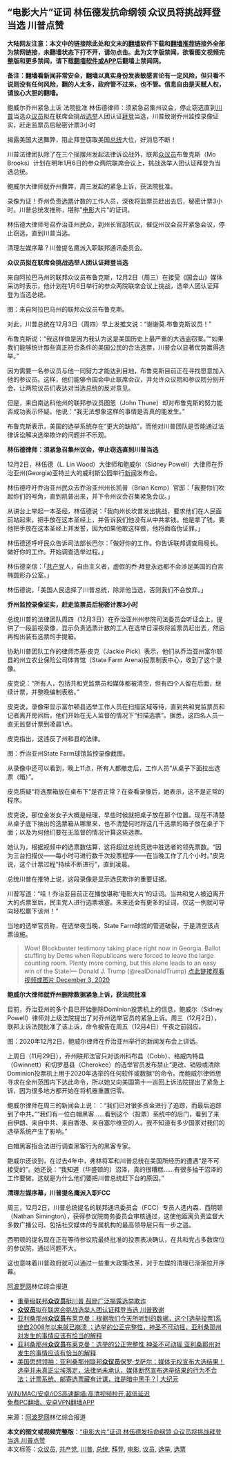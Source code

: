  <h2>“电影大片”证词 林伍德发抗命纲领 众议员将挑战拜登当选 川普点赞</h2> <p class="notice"><b>大陆网友注意：本文中的链接除此处和文末的<a href="https://github.com/bannedbook/fanqiang" >翻墙</a>软件下载和<a href="https://github.com/killgcd/justmysocks/blob/master/README.md">翻墙推荐</a>链接外全部为禁网链接，未翻墙状态下打不开，请勿点击。此为文字版禁闻，欲看图文视频完整版和更多禁闻，请下载<a href="https://github.com/bannedbook/fanqiang">翻墙软件或APP</a>后翻墙上禁闻网。</p><p>备注：翻墙看新闻非常安全，翻墙以真实身份发表敏感言论有一定风险，但只看不说则没有任何风险，翻的人太多，政府管不过来，也不管。信息自由是天赋人权，请放心大胆的翻墙。</b></p>  <div class="entry"> <p id="summary">鲍威尔乔州紧急上诉 法院批准 林伍德律师：须紧急召集州议会，停止窃选直到<a href="https://www.bannedbook.org/bnews/tag/%e5%b7%9d%e6%99%ae/" class="st_tag internal_tag" rel="tag" title="标签 川普 下的日志">川普</a>当选众<a href="https://www.bannedbook.org/bnews/tag/%e8%ae%ae%e5%91%98/" class="st_tag internal_tag" rel="tag" title="标签 议员 下的日志">议员</a>拟在联席会挑战<a href="https://www.bannedbook.org/bnews/tag/%e9%80%89%e4%b8%be/" class="st_tag internal_tag" rel="tag" title="标签 选举 下的日志">选举</a>人团认证<a href="https://www.bannedbook.org/bnews/tag/%e6%8b%9c%e7%99%bb/" class="st_tag internal_tag" rel="tag" title="标签 拜登 下的日志">拜登</a>当选，川普致谢乔州监控录像证实，赶走监票员后秘密计票3小时</p> <p>揭露美国大选舞弊，阻止拜登窃取美国<a href="https://www.bannedbook.org/bnews/tag/%e6%80%bb%e7%bb%9f/" class="st_tag internal_tag" rel="tag" title="标签 总统 下的日志">总统</a>大位，好消息不断！</p> <p>川普法律团队除了在三个摇摆州发起法律诉讼战外，联邦<a href="https://www.bannedbook.org/bnews/tag/%E4%BC%97%E8%AE%AE%E5%91%98/" class="st_tag internal_tag" rel="tag" title="标签 众议员 下的日志">众议员</a>布鲁克斯（Mo Brooks）计划在明年1月6日的参众两院联席会议上，挑战选举人团认证拜登为当选总统。</p> <p>鲍威尔大律师就乔州舞弊，周三发起的紧急上诉，获法院批准。</p> <p>录像为证！乔州负责<a href="https://www.bannedbook.org/bnews/tag/%E9%80%89%E7%A5%A8/" class="st_tag internal_tag" rel="tag" title="标签 选票 下的日志">选票</a>计数的工作人员，深夜将监票员赶出去后，秘密计票3小时。川普总统发推称，堪称”<a href="https://www.bannedbook.org/bnews/tag/%e7%94%b5%e5%bd%b1/" class="st_tag internal_tag" rel="tag" title="标签 电影 下的日志">电影</a>大片“的证词。</p> <p>林伍德大律师号召乔治亚州民众，到州长官邸抗议，催促州议会召开紧急会议，停止窃选，直到川普当选。</p> <p>清理左媒序幕？川普提名鹰派入职联邦通讯委员会。</p> <p><strong>众议员拟在联席会挑战选举人团认证拜登当选</strong></p> <p>来自阿拉巴马州的联邦众议员布鲁克斯，12月2日（周三）在接受《国会山》媒体采访时表示，他计划在1月6日举行的参众两院联席会议上挑战，选举人团认证拜登为当选总统。</p> <p>图：来自阿拉巴马州的联邦众议员布鲁克斯。</p> <p>对此，川普总统在12月3日（周四）早上发推文说：“谢谢莫.布鲁克斯议员！”</p> <p>布鲁克斯说：“我这样做是因为我认为这是美国历史上最严重的大选盗窃案。”“如果我们能够统计那些真正符合条件的美国公民的合法选票，川普会以显著优势赢得选举。”</p> <p>因为需要一名参议员与他一同努力才能达到目地，布鲁克斯目前正在寻找愿意加入他的参议员。这样，他们能够令国会中止联席会议，并允许众议院和参议院分别开会，让两院议员们表达对当选总统的反对意见。</p>  <p>但是，来自南达科他州的联邦参议员图恩（John Thune）却对布鲁克斯的努力能否成功表示怀疑。他说：“我无法想象这样的事情是否真的能发生。”</p> <p>布鲁克斯表示，美国的选举系统存在“更大的缺陷”，而他对川普团队是否能通过法律诉讼解决选举欺诈的问题并不乐观。</p> <p><strong>林伍德律师：须紧急召集州议会，停止窃选直到川普当选</strong></p> <p>12月2日，林伍德（L. Lin Wood）大律师和鲍威尔（Sidney Powell）大律师在乔治亚州(Georgia)亚特兰大的威利斯公园举行<span class='wp_keywordlink_affiliate'><a href="https://www.bannedbook.org/" title="新闻">新闻</a></span>发布会。</p> <p>林伍德呼吁乔治亚州民众去乔治亚州州长凯普（Brian Kemp）官邸：「我要你们吹起你们的号角，直到凯普出来，并下令州议会召集紧急会议。」</p> <p>从讲台上举起一本圣经，林伍德说：「我向州长坎普发出挑战，要求他们在人民面前站起来，把手放在这本圣经上，并告诉我们他没有从中共拿钱。他是拿了钱。要他把手放在这本圣经上并发誓，因为如果他敢这样做，他将面临伪证罪。」</p> <p>林伍德还呼吁民众告诉司法部长巴尔：「做好你的工作。你告诉联邦调查局局长。做好你的工作。开始调查选举过程。」</p> <p>林伍德坚信：「<a href="https://www.bannedbook.org/bnews/tag/%e5%85%b1%e4%ba%a7%e5%85%9a/" class="st_tag internal_tag" rel="tag" title="标签 共产党 下的日志">共产党</a>人，自由主义者，虚假的乔·拜登永远都不会涉足美国的白宫椭圆形办公室。」</p> <p>林伍德说，「美国人民选择了川普总统，除非他当选，否则我们不会放弃。」</p> <p><strong>乔州监控录像证实，赶走监票员后秘密计票3小时</strong></p> <p>总统川普的法律团队周四（12月3日）在乔治亚州州参院司法委员会听证会上，提供了一段监视录像，显示负责选票计数的工人在选举日深夜将监票员赶出去，然后再掏出装有选票的手提箱。</p> <p></p> <p></p>  <p>协助川普团队工作的律师杰基·皮克（Jackie Pick）表示，他们从乔治亚州富尔顿县的州立农业保险公司体育馆（State Farm Arena)投票制表中心，收到了这个录像。</p> <p>皮克说：“所有人，包括共和党监票员和媒体都被清空，但有四个人留在后面，继续计票，并整晚编制表格。”</p> <p>皮克说，录像带显示富尔顿县选举工作人员在扫描区域等待，直到共和党监票员和记者离开房间后，他们开始在无人监督的情况下“扫描选票”。据悉，这四名人员一直无监督计票到凌晨1点。</p> <p>皮克指出，这违反了州和县的法律。</p> <p>图：乔治亚州State Farm球馆监控录像截图。</p> <p>从录像中还可以看到，晚上11点，所有人都撤走后，工作人员“从桌子下面拉出选票（箱）”。</p> <p>皮克质疑“将选票箱放在桌布下”是否正常？在查看录像后，她表示，这不是正常的程序。</p> <p>皮克说，那位金发女子大概是经理，早些时候就把桌子放在那个位置。现在不清楚从桌子底下抽出的选票箱从哪里来，也不清楚何时将这几千选票的箱子放在桌子下面；以及为何他们要在无监督的情况计算这些选票。</p> <p>她认为，根据视频中的选票数估算，这将超过总统竞选中胜选者的领先票数。“因为三台扫描仪——每小时可进行数千次投票程序——在当晚工作了几个小时。”皮克说，这个计票过程“持续不断进行”，直到凌晨。</p> <p>总统川普在推特上说，这段录像是显示选民欺诈的重要证据。</p> <p>川普写道：“哇！乔治亚目前正在播放堪称‘电影大片’的证词。当共和党人被迫离开大的点票室后，民主党人进行选票填塞。未来还会有更多的证词，仅这一例就可导向轻松赢下该州！”</p> <p>当地的选举官员称，在选举夜当晚，State Farm球馆的管道破裂，于是清空该点票设施。</p> <blockquote><p>Wow! Blockbuster testimony taking place right now in Georgia. Ballot stuffing by Dems when Republicans were forced to leave the large counting room. Plenty more coming, but this alone leads to an easy win of the State!— Donald J. Trump (@realDonaldTrump) <a href="https://twitter.com/realDonaldTrump/status/1334573529107460096?ref_src=twsrc%5Etfw">点此链接观看视频或图片 December 3, 2020</a></p> </blockquote> <p><strong>鲍威尔大律师就乔州删除数据紧急上诉，获法院批准</strong></p> <p>目前，乔治亚州的多个县已开始删除Dominion投票机上的信息，鲍威尔（Sidney Powell）律师对上级法院提出了对乔州选举官员的紧急上诉。周三（12月2日），联邦上诉法院批准了该上诉，命令被告在周五（12月4日）午夜之前回应。</p> <p>图：2020年12月2日，鲍威尔律师在乔治亚州举行的新闻发布会上讲话。</p> <p>上周日（11月29日），乔州联邦法官只对该州科布县（Cobb）、格威内特县（Gwinnett）和切罗基县（Cherokee）的选举官员发布禁止“更改、销毁或清除Dominion投票机上用于2020年选举的任何软件或数据”的命令。而鲍威尔律师想寻求在全州范围内下达此命令，所以她又向美国第十一巡回上诉法院提出了紧急上诉，因为很多地方都开始在将机器重置归零。</p> <p>鲍威尔律师在周三的新闻会上说：：“我们已对很多资金进行了追踪，而最后追踪到了中共。”“我们有一位白帽黑客……看到这个（投票）系统中的后门，看到了来自伊朗、来自中共、来自香港、来自塞尔维亚的人。我不知道有多少国家对我们的选举系统产生了影响。”</p> <p>白帽黑客指合法进行调查黑客行为的黑客专家。</p> <p>鲍威尔还谈到，在过去4年中，弗林将军和川普总统在美国所经历的遭遇“是不可接受的”。她还说：“我知道（华盛顿的）沼泽，真的很糟糕&#8230;&#8230;有很多抽干沼泽的工作要做。这就是为什么他们要把川普总统赶下台的原因。”</p> <p><strong>清理左媒序幕，川普提名鹰派入职FCC</strong></p> <p>周三，12月2日，川普总统提名的联邦通讯委员会（FCC）专员人选内森．西明顿（Nathan Simington），获得参议院商务委员会审核通过，这使他距离负责监督大多数广播公司、包括社交媒体的专属机构的最高领导层只有一步之遥。</p> <p>西明顿的提名现在正在等待参议院最终批准的投票表决确认，在共和党占多数席位的参议院，通过问题不大。</p> <p>这也意味着川普政府就可以通过一些重大政策改革，对于左媒的清理已渐渐拉开序幕。</p> <p><span class='wp_keywordlink_affiliate'><a href="https://www.aboluowang.com/" title="阿波罗网" target="_blank">阿波罗网</a></span>林亿综合报道</p> <ul class='op-related-articles' title='相关阅读'> <li><a href='https://www.bannedbook.org/bnews/comments/20201204/1441712.html' target='_blank'>重量级联邦<b>众议员</b>挺川普 鼓励广泛揭露选举欺诈</a></li> <li><a href='https://www.bannedbook.org/bnews/comments/20201204/1441675.html' target='_blank'><b>众议员</b>拟在联席会挑战选举人团认证拜登当选 川普致谢</a></li> <li><a href='https://www.bannedbook.org/bnews/bannedvideo/20201203/1441205.html' target='_blank'>亚利桑那州<b>众议员</b>布莱克曼：根据我们今天所听到的数据，这个[选举投票]系统自2008年以来就已崩溃 ；选举的公正完整性，神圣不可动摇，亚利桑那州对发生的事情应该有恰当的解释</a></li> <li><a href='https://www.bannedbook.org/bnews/bannedvideo/20201203/1441175.html' target='_blank'>亚利桑那州<b>众议员</b>布莱克曼：选举的公正完整性 神圣不可动摇 亚利桑那州对发生的事情应该有恰当的解释</a></li> <li><a href='https://www.bannedbook.org/bnews/cbnews/20201202/1440640.html' target='_blank'>美国思想领袖：亚利桑那州联邦<b>众议员</b>保罗·戈萨尔：媒体无权宣布大选结果！选举并未真正尘埃落定，法律尚未承认，媒体断然宣布选举结果的行为不合法；计票系统、邮寄选票藏有计谋，谁是暗中黑手？| 大纪元</a></li> </ul> <p class="texttj"> <a href="https://github.com/bannedbook/fanqiang/wiki/V2ray%E6%9C%BA%E5%9C%BA" target="_blank">WIN/MAC/安卓/iOS高速翻墙:高清视频秒开,超低延迟</a><br/> <a href="https://github.com/bannedbook/fanqiang/wiki/%E7%A6%81%E9%97%BB%E7%BD%91%E5%AE%89%E5%8D%93%E7%BF%BB%E5%A2%99%E6%96%B0%E9%97%BBAPP" target="_blank">免费PC翻墙、安卓VPN翻墙APP</a></p><p> 来源：<a href="https://www.aboluowang.com/2020/1204/1530468.html" target="_blank">阿波罗网</a>林亿综合报道 </p> <a name='sharetosocial'></a>       <div><b>本文的图文或视频完整版</b>：<a href='https://www.bannedbook.org/bnews/topimagenews/20201204/1442050.html'>“电影大片”证词 林伍德发抗命纲领 众议员将挑战拜登当选 川普点赞</a></div>  </div><!--END ENTRY--> <div class="postfooter"> <div>本文标签：<a href="https://www.bannedbook.org/bnews/tag/%E4%BC%97%E8%AE%AE%E5%91%98/" rel="tag">众议员</a>, <a href="https://www.bannedbook.org/bnews/tag/%e5%85%b1%e4%ba%a7%e5%85%9a/" rel="tag">共产党</a>, <a href="https://www.bannedbook.org/bnews/tag/%e5%b7%9d%e6%99%ae/" rel="tag">川普</a>, <a href="https://www.bannedbook.org/bnews/tag/%e6%80%bb%e7%bb%9f/" rel="tag">总统</a>, <a href="https://www.bannedbook.org/bnews/tag/%e6%8b%9c%e7%99%bb/" rel="tag">拜登</a>, <a href="https://www.bannedbook.org/bnews/tag/%e7%94%b5%e5%bd%b1/" rel="tag">电影</a>, <a href="https://www.bannedbook.org/bnews/tag/%e8%ae%ae%e5%91%98/" rel="tag">议员</a>, <a href="https://www.bannedbook.org/bnews/tag/%e9%80%89%e4%b8%be/" rel="tag">选举</a>, <a href="https://www.bannedbook.org/bnews/tag/%E9%80%89%E7%A5%A8/" rel="tag">选票</a></div>  </div><!--END POSTFOOTER--> 